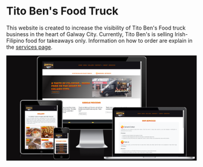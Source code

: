 # Tito Ben's Food Truck

This website is created to increase the visibility of Tito Ben's Food truck business in the heart of Galway City. Currently, Tito Ben's is selling Irish-Filipino food for takeaways only. Information on how to order are explain in the [services page](https://markpm-code.github.io/Bens_food_truck/services.html).

![Screenshot of a the responsive design](./assets/images/tito-bens-responsive.png)